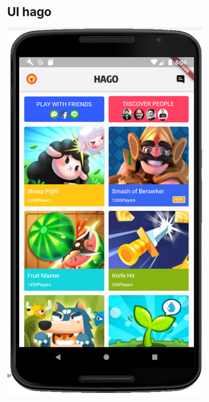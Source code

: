 # UI hago

<img src="https://github.com/flutterdotid/ui_hago/blob/master/Screenshot_2.png?raw=true">

